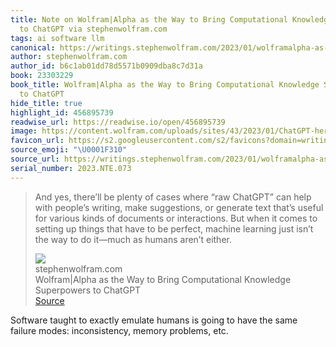 ```yaml
---
title: Note on Wolfram|Alpha as the Way to Bring Computational Knowledge Superpowers
  to ChatGPT via stephenwolfram.com
tags: ai software llm
canonical: https://writings.stephenwolfram.com/2023/01/wolframalpha-as-the-way-to-bring-computational-knowledge-superpowers-to-chatgpt/
author: stephenwolfram.com
author_id: b6c1ab01dd78d5571b0909dba8c7d31a
book: 23303229
book_title: Wolfram|Alpha as the Way to Bring Computational Knowledge Superpowers
  to ChatGPT
hide_title: true
highlight_id: 456895739
readwise_url: https://readwise.io/open/456895739
image: https://content.wolfram.com/uploads/sites/43/2023/01/ChatGPT-hero-v4.png
favicon_url: https://s2.googleusercontent.com/s2/favicons?domain=writings.stephenwolfram.com
source_emoji: "\U0001F310"
source_url: https://writings.stephenwolfram.com/2023/01/wolframalpha-as-the-way-to-bring-computational-knowledge-superpowers-to-chatgpt/#:~:text=And%20yes%2C%20there%E2%80%99ll,humans%20aren%E2%80%99t%20either.
serial_number: 2023.NTE.073
---
```

> And yes, there’ll be plenty of cases where “raw ChatGPT” can help with people’s writing, make suggestions, or generate text that’s useful for various kinds of documents or interactions. But when it comes to setting up things that have to be perfect, machine learning just isn’t the way to do it—much as humans aren’t either.
> <div class="quoteback-footer"><div class="quoteback-avatar"><img class="mini-favicon" src="https://s2.googleusercontent.com/s2/favicons?domain=writings.stephenwolfram.com"></div><div class="quoteback-metadata"><div class="metadata-inner"><span style="display:none">FROM:</span><div aria-label="stephenwolfram.com" class="quoteback-author"> stephenwolfram.com</div><div aria-label="Wolfram|Alpha as the Way to Bring Computational Knowledge Superpowers to ChatGPT" class="quoteback-title"> Wolfram|Alpha as the Way to Bring Computational Knowledge Superpowers to ChatGPT</div></div></div><div class="quoteback-backlink"><a target="_blank" aria-label="go to the full text of this quotation" rel="noopener" href="https://writings.stephenwolfram.com/2023/01/wolframalpha-as-the-way-to-bring-computational-knowledge-superpowers-to-chatgpt/#:~:text=And%20yes%2C%20there%E2%80%99ll,humans%20aren%E2%80%99t%20either." class="quoteback-arrow"> Source</a></div></div>

Software taught to exactly emulate humans is going to have the same failure modes: inconsistency, memory problems, etc.